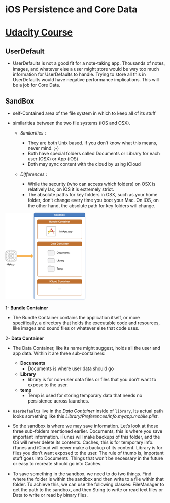 # iOS Persistence and Core Data

# [Udacity Course](https://classroom.udacity.com/courses/ud325)

##  **UserDefault**
- UserDefaults is not a good fit for a note-taking app. Thousands of notes, images, and whatever else a user might store would be way too much information for UserDefaults to handle. Trying to store all this in UserDefaults would have negative performance implications. This will be a job for Core Data.
## **SandBox**
- self-Contained area of the file system  in which to keep all of its stuff
- similarities between the two file systems (iOS and OSX).

    - *Similarities* :
        - They are both Unix based. If you don’t know what this means, never mind. ;-)
        - Both have special folders called Documents or Library for each user (OSX) or App (iOS)
        - Both may sync content with the cloud by using iCloud  

    - *Differences* :
        - While the security (who can access which folders) on OSX is relatively lax, on iOS it is extremely strict.
        - The absolute paths for key folders in OSX, such as your home folder, don’t change every time you boot your Mac. On iOS, on the other hand, the absolute path for key folders will change.
    
<img src="assets/ios_app_layout_2x.png" width="50%" />

1- **Bundle Container**
- The Bundle Container contains the application itself, or more specifically, a directory that holds the executable code and resources, like images and sound files or whatever else that code uses.

2- **Data Container**
- The Data Container, like its name might suggest, holds all the user and app data. Within it are three sub-containers:
    - **Documents**
        - Documents is where user data should go
    - **Library**
        - library is for non-user data files or files that you don’t want to expose to the user.
    - **temp**
        - Temp is used for storing temporary data that needs no persistence across launches.
- `UserDefaults` live in the  *Data Container* inside of `library`, Its actual path looks something like this *Library/Preferences/info.myapp.mobile.plist*.
- So the sandbox is where we may save information. Let’s look at those three sub-folders mentioned earlier. Documents, this is where you save important information. iTunes will make backups of this folder, and the OS will never delete its contents. Caches, this is for temporary info. iTunes and iCloud will never make a backup of its content. Library is for files you don’t want exposed to the user. The rule of thumb is, important stuff goes into Documents. Things that won’t be necessary in the future or easy to recreate should go into Caches.

- To save something in the sandbox, we need to do two things. Find where the folder is within the sandbox and then write to a file within that folder. To achieve this, we can use the following classes: FileManager to get the path to the sandbox, and then String to write or read text files or Data to write or read by binary files.
